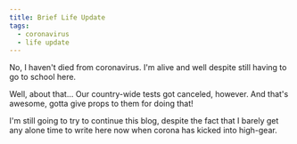 ```yaml
---
title: Brief Life Update
tags:
  - coronavirus
  - life update
---
```

No, I haven't died from coronavirus. I'm alive and well despite still having to go to school here.

Well, about that... Our country-wide tests got canceled, however. And that's awesome, gotta give props to them for doing that!

I'm still going to try to continue this blog, despite the fact that I barely get any alone time to write here now when corona has kicked into high-gear. 
